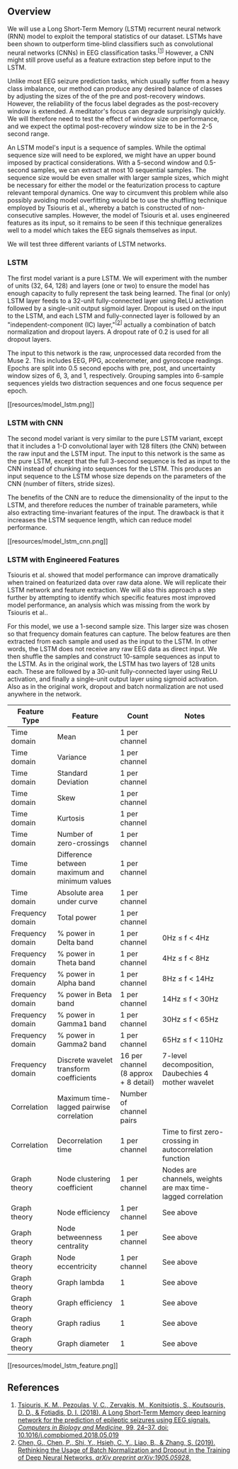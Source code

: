 ## Overview
We will use a Long Short-Term Memory (LSTM) recurrent neural network (RNN) model to exploit the temporal statistics of our dataset. LSTMs have been shown to outperform time-blind classifiers such as convolutional neural networks (CNNs) in EEG classification tasks.<sup>[[1](https://www.sciencedirect.com/science/article/pii/S001048251830132X#cebib0010)]</sup> However, a CNN might still prove useful as a feature extraction step before input to the LSTM.

Unlike most EEG seizure prediction tasks, which usually suffer from a heavy class imbalance, our method can produce any desired balance of classes by adjusting the sizes of the of the pre and post-recovery windows. However, the reliability of the focus label degrades as the post-recovery window is extended. A meditator's focus can degrade surprisingly quickly. We will therefore need to test the effect of window size on performance, and we expect the optimal post-recovery window size to be in the 2-5 second range.

An LSTM model's input is a sequence of samples. While the optimal sequence size will need to be explored, we might have an upper bound imposed by practical considerations. With a 5-second window and 0.5-second samples, we can extract at most 10 sequential samples. The sequence size would be even smaller with larger sample sizes, which might be necessary for either the model or the featurization process to capture relevant temporal dynamics. One way to circumvent this problem while also possibly avoiding model overfitting would be to use the shuffling technique employed by Tsiouris et al., whereby a batch is constructed of non-consecutive samples. However, the model of Tsiouris et al. uses engineered features as its input, so it remains to be seen if this technique generalizes well to a model which takes the EEG signals themselves as input.

We will test three different variants of LSTM networks.

### LSTM
The first model variant is a pure LSTM. We will experiment with the number of units (32, 64, 128) and layers (one or two) to ensure the model has enough capacity to fully represent the task being learned. The final (or only) LSTM layer feeds to a 32-unit fully-connected layer using ReLU activation followed by a single-unit output sigmoid layer. Dropout is used on the input to the LSTM, and each LSTM and fully-connected layer is followed by an "independent-component (IC) layer,"<sup>[[2](https://arxiv.org/abs/1905.05928)]</sup> actually a combination of batch normalization and dropout layers. A dropout rate of 0.2 is used for all dropout layers.

The input to this network is the raw, unprocessed data recorded from the Muse 2. This includes EEG, PPG, accelerometer, and gyroscope readings. Epochs are split into 0.5 second epochs with pre, post, and uncertainty window sizes of 6, 3, and 1, respectively. Grouping samples into 6-sample sequences yields two distraction sequences and one focus sequence per epoch.

[[resources/model_lstm.png]]

### LSTM with CNN
The second model variant is very similar to the pure LSTM variant, except that it includes a 1-D convolutional layer with 128 filters (the CNN) between the raw input and the LSTM input. The input to this network is the same as the pure LSTM, except that the full 3-second sequence is fed as input to the CNN instead of chunking into sequences for the LSTM. This produces an input sequence to the LSTM whose size depends on the parameters of the CNN (number of filters, stride sizes).

The benefits of the CNN are to reduce the dimensionality of the input to the LSTM, and therefore reduces the number of trainable parameters, while also extracting time-invariant features of the input. The drawback is that it increases the LSTM sequence length, which can reduce model performance.

[[resources/model_lstm_cnn.png]]

### LSTM with Engineered Features

Tsiouris et al. showed that model performance can improve dramatically when trained on featurized data over raw data alone. We will replicate their LSTM network and feature extraction. We will also this approach a step further by attempting to identify which specific features most improved model performance, an analysis which was missing from the work by Tsiouris et al..

For this model, we use a 1-second sample size. This larger size was chosen so that frequency domain features can capture. The below features are then extracted from each sample and used as the input to the LSTM. In other words, the LSTM does not receive any raw EEG data as direct input. We then shuffle the samples and construct 10-sample sequences as input to the LSTM. As in the original work, the LSTM has two layers of 128 units each. These are followed by a 30-unit fully-connected layer using ReLU activation, and finally a single-unit output layer using sigmoid activation. Also as in the original work, dropout and batch normalization are not used anywhere in the network.

| Feature Type     | Feature                                       | Count                                | Notes                                                       |
| ---------------- | --------------------------------------------- | ------------------------------------ | ----------------------------------------------------------- |
| Time domain      | Mean                                          | 1 per channel                        |                                                             |
| Time domain      | Variance                                      | 1 per channel                        |                                                             |
| Time domain      | Standard Deviation                            | 1 per channel                        |                                                             |
| Time domain      | Skew                                          | 1 per channel                        |                                                             |
| Time domain      | Kurtosis                                      | 1 per channel                        |                                                             |
| Time domain      | Number of zero-crossings                      | 1 per channel                        |                                                             |
| Time domain      | Difference between maximum and minimum values | 1 per channel                        |                                                             |
| Time domain      | Absolute area under curve                     | 1 per channel                        |                                                             |
| Frequency domain | Total power                                   | 1 per channel                        |                                                             |
| Frequency domain | % power in Delta band                         | 1 per channel                        | 0Hz ≤ f < 4Hz                                               |
| Frequency domain | % power in Theta band                         | 1 per channel                        | 4Hz ≤ f < 8Hz                                               |
| Frequency domain | % power in Alpha band                         | 1 per channel                        | 8Hz ≤ f < 14Hz                                              |
| Frequency domain | % power in Beta band                          | 1 per channel                        | 14Hz ≤ f < 30Hz                                             |
| Frequency domain | % power in Gamma1 band                        | 1 per channel                        | 30Hz ≤ f < 65Hz                                             |
| Frequency domain | % power in Gamma2 band                        | 1 per channel                        | 65Hz ≤ f < 110Hz                                            |
| Frequency domain | Discrete wavelet transform coefficients       | 16 per channel (8 approx + 8 detail) | 7-level decomposition, Daubechies 4 mother wavelet          |
| Correlation      | Maximum time-lagged pairwise correlation      | Number of channel pairs              |                                                             |
| Correlation      | Decorrelation time                            | 1 per channel                        | Time to first zero-crossing in autocorrelation function     |
| Graph theory     | Node clustering coefficient                   | 1 per channel                        | Nodes are channels, weights are max time-lagged correlation |
| Graph theory     | Node efficiency                               | 1 per channel                        | See above                                                   |
| Graph theory     | Node betweenness centrality                   | 1 per channel                        | See above                                                   |
| Graph theory     | Node eccentricity                             | 1 per channel                        | See above                                                   |
| Graph theory     | Graph lambda                                  | 1                                    | See above                                                   |
| Graph theory     | Graph efficiency                              | 1                                    | See above                                                   |
| Graph theory     | Graph radius                                  | 1                                    | See above                                                   |
| Graph theory     | Graph diameter                                | 1                                    | See above                                                   |

[[resources/model_lstm_feature.png]]

## References
1. [Tsiouris, Κ. Μ., Pezoulas, V. C., Zervakis, M., Konitsiotis, S., Koutsouris, D. D., & Fotiadis, D. I. (2018). A Long Short-Term Memory deep learning network for the prediction of epileptic seizures using EEG signals. *Computers in Biology and Medicine*, 99, 24–37. doi: 10.1016/j.compbiomed.2018.05.019](https://www.sciencedirect.com/science/article/pii/S001048251830132X#cebib0010)
2. [Chen, G., Chen, P., Shi, Y., Hsieh, C. Y., Liao, B., & Zhang, S. (2019). Rethinking the Usage of Batch Normalization and Dropout in the Training of Deep Neural Networks. *arXiv preprint arXiv:1905.05928*.](https://arxiv.org/abs/1905.05928)